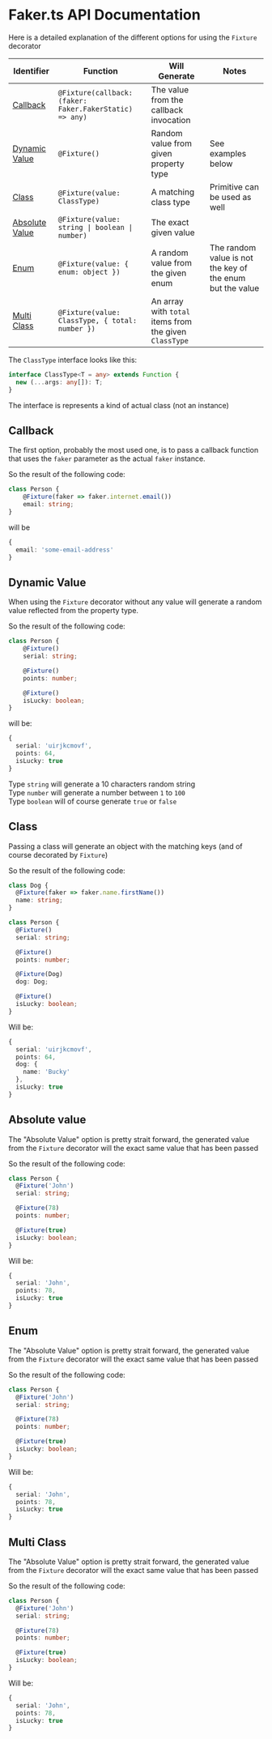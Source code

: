 # Faker.ts API Documentation

Here is a detailed explanation of the different options for using the `Fixture` decorator

| Identifier                                                    | Function                                                | Will Generate                           | Notes                                                     | 
|---------------------------------------------------------------|---------------------------------------------------------|-----------------------------------------|-----------------------------------------------------------| 
| [Callback](#callback)                                                      | `@Fixture(callback: (faker: Faker.FakerStatic) => any)` | The value from the callback invocation  |                                                           | 
| [Dynamic Value](#dynamic-value)                                                 | `@Fixture()`                                            | Random value from given property type   | See examples below                                        | 
| [Class](#class)                                                   | `@Fixture(value: ClassType)`                            | A matching class type                   | Primitive can be used as well                             | 
| [Absolute Value](#absolute-value)                                                | `@Fixture(value: string \| boolean \| number)`          | The exact given value                   |                                                           | 
| [Enum](#enum)                                                          | `@Fixture(value: { enum: object })`                     | A random value from the given enum        | The random value is not the key of the enum but the value | 
| [Multi Class](#multi-class)                                                   | `@Fixture(value: ClassType, { total: number })`         | An array with `total` items from the given `ClassType`     |                                         |                                                           | 

The `ClassType` interface looks like this:

```typescript
interface ClassType<T = any> extends Function {
  new (...args: any[]): T;
}
```

The interface is represents a kind of actual class (not an instance)

## Callback

The first option, probably the most used one, is to pass a callback function that uses the `faker` parameter as the actual `faker` instance.

So the result of the following code:

```typescript
class Person {
    @Fixture(faker => faker.internet.email())
    email: string;
}
```

will be
```typescript
{
  email: 'some-email-address'
}
```

## Dynamic Value
When using the `Fixture` decorator without any value will generate a random value reflected from the property type.

So the result of the following code:

```typescript
class Person {
    @Fixture()
    serial: string;

    @Fixture()
    points: number;

    @Fixture()
    isLucky: boolean;
}
```

will be:
```typescript
{
  serial: 'uirjkcmovf',
  points: 64,
  isLucky: true 
}
```

Type `string` will generate a 10 characters random string \
Type `number` will generate a number between `1` to `100` \
Type `boolean` will of course generate `true` or `false` 


## Class
Passing a class will generate an object with the matching keys (and of course decorated by `Fixture`)

So the result of the following code:

```typescript
class Dog {
  @Fixture(faker => faker.name.firstName())
  name: string;
}

class Person {
  @Fixture()
  serial: string;

  @Fixture()
  points: number;

  @Fixture(Dog)
  dog: Dog;

  @Fixture()
  isLucky: boolean;
}
```

Will be:

```typescript
{
  serial: 'uirjkcmovf',
  points: 64,
  dog: {
    name: 'Bucky'
  },
  isLucky: true 
}
```

## Absolute value

The "Absolute Value" option is pretty strait forward, the generated value from the `Fixture` decorator will the exact same value that has been passed

So the result of the following code:

```typescript
class Person {
  @Fixture('John')
  serial: string;

  @Fixture(78)
  points: number;

  @Fixture(true)
  isLucky: boolean;
}
```

Will be:

```typescript
{
  serial: 'John',
  points: 78,
  isLucky: true 
}
```

## Enum

The "Absolute Value" option is pretty strait forward, the generated value from the `Fixture` decorator will the exact same value that has been passed

So the result of the following code:

```typescript
class Person {
  @Fixture('John')
  serial: string;

  @Fixture(78)
  points: number;

  @Fixture(true)
  isLucky: boolean;
}
```

Will be:

```typescript
{
  serial: 'John',
  points: 78,
  isLucky: true 
}
```

## Multi Class

The "Absolute Value" option is pretty strait forward, the generated value from the `Fixture` decorator will the exact same value that has been passed

So the result of the following code:

```typescript
class Person {
  @Fixture('John')
  serial: string;

  @Fixture(78)
  points: number;

  @Fixture(true)
  isLucky: boolean;
}
```

Will be:

```typescript
{
  serial: 'John',
  points: 78,
  isLucky: true 
}
```
